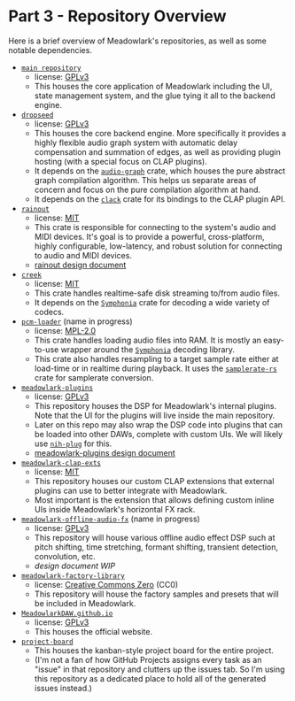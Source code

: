 # Part 3 - Repository Overview

Here is a brief overview of Meadowlark's repositories, as well as some notable dependencies.

* [`main repository`](https://github.com/MeadowlarkDAW/Meadowlark)
   * license: [GPLv3]
   * This houses the core application of Meadowlark including the UI, state management system, and the glue tying it all to the backend engine.
* [`dropseed`](https://github.com/MeadowlarkDAW/dropseed)
   * license: [GPLv3]
   * This houses the core backend engine. More specifically it provides a highly flexible audio graph system with automatic delay compensation and summation of edges, as well as providing plugin hosting (with a special focus on CLAP plugins).
   * It depends on the [`audio-graph`](`https://github.com/MeadowlarkDAW/audio-graph`) crate, which houses the pure abstract graph compilation algorithm. This helps us separate areas of concern and focus on the pure compilation algorithm at hand.
   * It depends on the [`clack`](https://github.com/prokopyl/clack) crate for its bindings to the CLAP plugin API.
* [`rainout`](https://github.com/MeadowlarkDAW/rainout)
   * license: [MIT]
   * This crate is responsible for connecting to the system's audio and MIDI devices. It's goal is to provide a powerful, cross-platform, highly configurable, low-latency, and robust solution for connecting to audio and MIDI devices.
   * [rainout design document](https://github.com/MeadowlarkDAW/rainout/blob/main/DESIGN_DOC.md)
* [`creek`](https://github.com/MeadowlarkDAW/creek)
   * license: [MIT]
   * This crate handles realtime-safe disk streaming to/from audio files.
   * It depends on the [`Symphonia`] crate for decoding a wide variety of codecs.
* [`pcm-loader`](https://github.com/MeadowlarkDAW/pcm-loader) (name in progress)
   * license: [MPL-2.0]
   * This crate handles loading audio files into RAM. It is mostly an easy-to-use wrapper around the [`Symphonia`] decoding library.
   * This crate also handles resampling to a target sample rate either at load-time or in realtime during playback. It uses the [`samplerate-rs`](https://github.com/MeadowlarkDAW/samplerate-rs) crate for samplerate conversion.
* [`meadowlark-plugins`](https://github.com/MeadowlarkDAW/meadowlark-plugins)
   * license: [GPLv3]
   * This repository houses the DSP for Meadowlark's internal plugins. Note that the UI for the plugins will live inside the main repository.
   * Later on this repo may also wrap the DSP code into plugins that can be loaded into other DAWs, complete with custom UIs. We will likely use [`nih-plug`](https://github.com/robbert-vdh/nih-plug) for this.
   * [meadowlark-plugins design document](https://github.com/MeadowlarkDAW/meadowlark-plugins/blob/main/DESIGN_DOC.md)
* [`meadowlark-clap-exts`](https://github.com/MeadowlarkDAW/meadowlark-clap-exts)
   * license: [MIT]
   * This repository houses our custom CLAP extensions that external plugins can use to better integrate with Meadowlark.
   * Most important is the extension that allows defining custom inline UIs inside Meadowlark's horizontal FX rack.
* [`meadowlark-offline-audio-fx`](https://github.com/MeadowlarkDAW/meadowlark-offline-audio-fx) (name in progress)
   * license: [GPLv3]
   * This repository will house various offline audio effect DSP such at pitch shifting, time stretching, formant shifting, transient detection, convolution, etc.
   * *design document WIP*
* [`meadowlark-factory-library`](https://github.com/MeadowlarkDAW/meadowlark-factory-library)
   * license: [Creative Commons Zero] (CC0)
   * This repository will house the factory samples and presets that will be included in Meadowlark.
* [`MeadowlarkDAW.github.io`](https://github.com/MeadowlarkDAW/MeadowlarkDAW.github.io)
   * license: [GPLv3]
   * This houses the official website.
* [`project-board`](https://github.com/MeadowlarkDAW/project-board)
   * This houses the kanban-style project board for the entire project.
   * (I'm not a fan of how GitHub Projects assigns every task as an "issue" in that repository and clutters up the issues tab. So I'm using this repository as a dedicated place to hold all of the generated issues instead.)

[`Symphonia`]: https://github.com/pdeljanov/Symphonia
[GPLv3]: https://choosealicense.com/licenses/gpl-3.0/
[MIT]: https://choosealicense.com/licenses/mit/
[MPL-2.0]: https://choosealicense.com/licenses/mpl-2.0/
[Creative Commons Zero]: https://creativecommons.org/choose/zero/